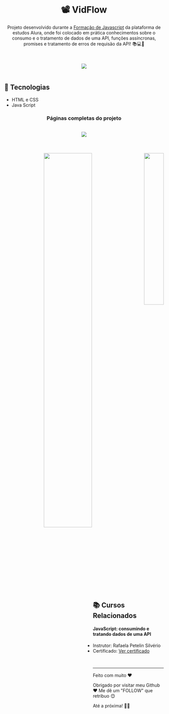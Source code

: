<h1 align="center">📽️ VidFlow</h1>
<p align="center"> Projeto desenvolvido durante a <a href="https://cursos.alura.com.br/formacao-javascript-front-end-v687029">Formação de Javascript</a> da plataforma de estudos Alura, onde foi colocado em prática conhecimentos sobre o consumo e o tratamento de dados de uma API, funções assíncronas, promises e tratamento de erros de requisão da API! 📚💻🧠 </p>
<br>
<br>
<div align="center">
    <img src="https://github.com/user-attachments/assets/2416d12c-eaaf-4458-be22-d85c6f14f252">
</div>
<br>

## 🚀 Tecnologias
* HTML e CSS
* Java Script

<h3 align=center>Páginas completas do projeto</h3>
<br>
<div align="center">
    <img src="https://github.com/user-attachments/assets/8cd60adc-fb82-48e8-8197-c29fa9bf523e">
</div>
<br>
<br>
<br>
<div align="right">
    <img align=left width="55%" src="https://github.com/user-attachments/assets/9f7f27dd-344b-4d8e-9cf6-276abb78ccaa">
    <img width="35%" src="https://github.com/user-attachments/assets/2c7d160d-6377-44e9-94fe-1b824546d9d8">
</div>

<br>

## 📚 Cursos Relacionados

#### JavaScript: consumindo e tratando dados de uma API
* Instrutor: Rafaela Petelin Silvério
* Certificado: [Ver certificado](https://cursos.alura.com.br/certificate/6c13da58-f7ae-451e-99cf-eeb5cb54b208?lang=pt_BR)
<br>

---

Feito com muito ♥

Obrigado por visitar meu Github ♥
Me dê um "FOLLOW" que retribuo 😊

Até a próxima! 👋😊
